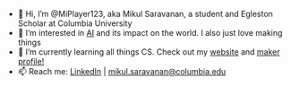 - 👋 Hi, I’m @MiPlayer123, aka Mikul Saravanan, a student and Egleston Scholar at Columbia University 
- 👀 I’m interested in [AI](https://link.springer.com/article/10.1007/s10462-023-10539-8) and its impact on the world. I also just love making things
- 🌱 I’m currently learning all things CS. Check out my [website](https://www.mikulsaravanan.com/) and [maker profile!](https://youtu.be/SejmLAb3-iA)
- 📫 Reach me: [LinkedIn](https://www.linkedin.com/in/mikul-saravanan/) | mikul.saravanan@columbia.edu

<!--
**MiPlayer123/MiPlayer123** is a ✨ _special_ ✨ repository because its `README.md` (this file) appears on your GitHub profile.

Here are some ideas to get you started:

- 🔭 I’m currently working on ...
- 🌱 I’m currently learning ...
- 👯 I’m looking to collaborate on ...
- 🤔 I’m looking for help with ...
- 💬 Ask me about ...
- 📫 How to reach me: ...
- 😄 Pronouns: ...
- ⚡ Fun fact: ...
-->


